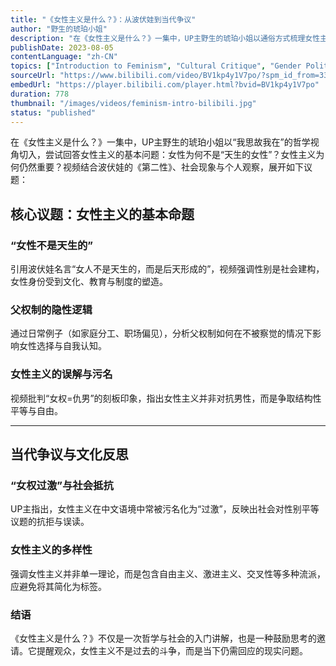 ```yaml
---
title: "《女性主义是什么？》：从波伏娃到当代争议"
author: "野生的琥珀小姐"
description: "在《女性主义是什么？》一集中，UP主野生的琥珀小姐以通俗方式梳理女性主义的发展脉络，从波伏娃的哲学思想出发，探讨女性主义的核心问题、社会误解与当代争议。视频融合读书笔记、文化批判与个人反思，是中文语境下女性主义入门内容的代表之一。"
publishDate: 2023-08-05
contentLanguage: "zh-CN"
topics: ["Introduction to Feminism", "Cultural Critique", "Gender Politics", "Patriarchy Critique"]
sourceUrl: "https://www.bilibili.com/video/BV1kp4y1V7po/?spm_id_from=333.337.search-card.all.click"
embedUrl: "https://player.bilibili.com/player.html?bvid=BV1kp4y1V7po"
duration: 778
thumbnail: "/images/videos/feminism-intro-bilibili.jpg"
status: "published"
---
```


在《女性主义是什么？》一集中，UP主野生的琥珀小姐以“我思故我在”的哲学视角切入，尝试回答女性主义的基本问题：女性为何不是“天生的女性”？女性主义为何仍然重要？视频结合波伏娃的《第二性》、社会现象与个人观察，展开如下议题：

## 核心议题：女性主义的基本命题

### “女性不是天生的”
引用波伏娃名言“女人不是天生的，而是后天形成的”，视频强调性别是社会建构，女性身份受到文化、教育与制度的塑造。

### 父权制的隐性逻辑
通过日常例子（如家庭分工、职场偏见），分析父权制如何在不被察觉的情况下影响女性选择与自我认知。

### 女性主义的误解与污名
视频批判“女权=仇男”的刻板印象，指出女性主义并非对抗男性，而是争取结构性平等与自由。

---

## 当代争议与文化反思

### “女权过激”与社会抵抗
UP主指出，女性主义在中文语境中常被污名化为“过激”，反映出社会对性别平等议题的抗拒与误读。

### 女性主义的多样性
强调女性主义并非单一理论，而是包含自由主义、激进主义、交叉性等多种流派，应避免将其简化为标签。

### 结语
《女性主义是什么？》不仅是一次哲学与社会的入门讲解，也是一种鼓励思考的邀请。它提醒观众，女性主义不是过去的斗争，而是当下仍需回应的现实问题。

